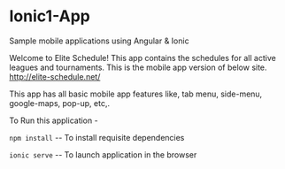 # Ionic1-App
Sample mobile applications using Angular &amp; Ionic

Welcome to Elite Schedule!
This app contains the schedules for all active leagues and tournaments. This is the mobile app version of below site.
http://elite-schedule.net/

This app has all basic mobile app features like, tab menu, side-menu, google-maps, pop-up, etc,.

To Run this application -

`npm install`  -- To install requisite dependencies

`ionic serve` -- To launch application in the browser
